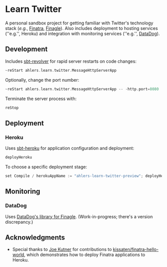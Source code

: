 # Learn Twitter

A personal sandbox project for getting familiar with Twitter's technology stack (_e.g._, [Finatra][github-finatra], [Finagle][github-finagle]). Also includes deployment to hosting services (''e.g.'', Heroku) and integration with monitoring services (''e.g.'', [DataDog](https://datadog.com)).

## Development

Includes [sbt-revolver][github-sbt-revolver] for rapid server restarts on code changes:

```sbt
~reStart ahlers.learn.twitter.MessageHttpServerApp
```

Optionally, change the port number:

```sbt
~reStart ahlers.learn.twitter.MessageHttpServerApp -- -http.port=8080
```

Terminate the server process with:

```sbt
reStop
```

## Deployment

### Heroku

Uses [sbt-heroku][github-sbt-heroku] for application configuration and deployment:

```sbt
deployHeroku
```

To choose a specific deployment stage:

```sbt
set Compile / herokuAppName := "ahlers-learn-twitter-preview"; deployHeroku
```

## Monitoring

### DataDog

Uses [DataDog's library for Finagle][github-datadog-finagle]. (Work-in-progress; there's a version discrepancy.)

## Acknowledgments

- Special thanks to [Joe Kutner][github-jkutner] for contributions to [kissaten/finatra-hello-world][github-kissaten-finatra-hello-world], which demonstrates how to deploy Finatra applications to Heroku.

[github-datadog-finagle]: https://github.com/DataDog/datadog-finagle
[github-finatra]: https://github.com/twitter/finatra
[github-finagle]: https://github.com/twitter/finagle
[github-sbt-revolver]: https://github.com/spray/sbt-revolver
[github-sbt-heroku]: https://github.com/heroku/sbt-heroku
[github-jkutner]: https://github.com/jkutner
[github-kissaten-finatra-hello-world]: https://github.com/kissaten/finatra-hello-world
